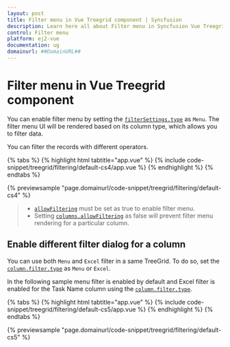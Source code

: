 ```yaml
---
layout: post
title: Filter menu in Vue Treegrid component | Syncfusion
description: Learn here all about Filter menu in Syncfusion Vue Treegrid component of Syncfusion Essential JS 2 and more.
control: Filter menu 
platform: ej2-vue
documentation: ug
domainurl: ##DomainURL##
---
```


# Filter menu in Vue Treegrid component

You can enable filter menu by setting the [`filterSettings.type`](https://ej2.syncfusion.com/vue/documentation/api/treegrid/filterSettingsModel/#type) as `Menu`. The filter menu UI will be rendered based on its column type, which allows you to filter data.

You can filter the records with different operators.

{% tabs %}
{% highlight html tabtitle="app.vue" %}
{% include code-snippet/treegrid/filtering/default-cs4/app.vue %}
{% endhighlight %}
{% endtabs %}
        
{% previewsample "page.domainurl/code-snippet/treegrid/filtering/default-cs4" %}

> * [`allowFiltering`](https://ej2.syncfusion.com/vue/documentation/api/treegrid/#allowfiltering) must be set as true to enable filter menu.
> * Setting [`columns.allowFiltering`](https://ej2.syncfusion.com/vue/documentation/api/treegrid/column/#allowfiltering) as false will prevent filter menu rendering for a particular column.

## Enable different filter dialog for a column

You can use both `Menu` and `Excel` filter in a same TreeGrid. To do so, set the
[`column.filter.type`](https://ej2.syncfusion.com/vue/documentation/api/treegrid/column/#filter) as `Menu` or `Excel`.

In the following sample menu filter is enabled by default and Excel filter is enabled for the Task Name column using the
[`column.filter.type`](https://ej2.syncfusion.com/vue/documentation/api/treegrid/column/#filter).

{% tabs %}
{% highlight html tabtitle="app.vue" %}
{% include code-snippet/treegrid/filtering/default-cs5/app.vue %}
{% endhighlight %}
{% endtabs %}
        
{% previewsample "page.domainurl/code-snippet/treegrid/filtering/default-cs5" %}